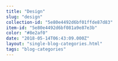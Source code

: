 ```yaml
---
title: "Design"
slug: "design"
collection-id: "5e80e4492d6bf01ffde87d83"
item-id: "5e80e4492d6bf081a9e87e3b"
color: "#8e2af0"
date: "2018-05-14T06:43:09.000Z"
layout: "single-blog-categories.html"
tags: "blog-categories"
---
```



